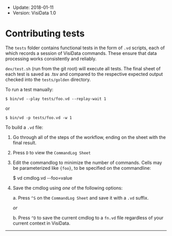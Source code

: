 - Update: 2018-01-11
- Version: VisiData 1.0

# Contributing tests

The `tests` folder contains functional tests in the form of `.vd` scripts, each of which records a session of VisiData commands.  These ensure that data processing works consistently and reliably.

`dev/test.sh` (run from the git root) will execute all tests.  The final sheet of each test is saved as .tsv and compared to the respective expected output checked into the `tests/golden` directory.

To run a test manually:

    $ bin/vd --play tests/foo.vd --replay-wait 1

or

    $ bin/vd -p tests/foo.vd -w 1

To build a `.vd` file:

1. Go through all of the steps of the workflow, ending on the sheet with the final result.
2. Press `D` to view the `CommandLog Sheet`
3. Edit the commandlog to minimize the number of commands.  Cells may be parameterized like `{foo}`, to be specified on the commandline:

    $ vd cmdlog.vd --foo=value

4. Save the cmdlog using *one* of the following options:

    a. Press `^S` on the `CommandLog Sheet` and save it with a `.vd` suffix.

    *or*

    b. Press `^D` to save the current cmdlog to a `fn.vd` file regardless of your current context in VisiData.

---
